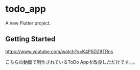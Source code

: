# todo_app

A new Flutter project.

## Getting Started
https://www.youtube.com/watch?v=K4P5DZ9TRns

こちらの動画で制作されているToDo Appを改良しただけです。。。
